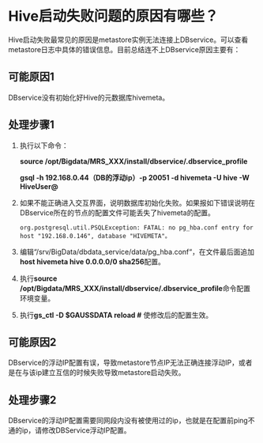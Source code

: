 # Hive启动失败问题的原因有哪些？<a name="ZH-CN_TOPIC_0187803458"></a>

Hive启动失败最常见的原因是metastore实例无法连接上DBservice。可以查看metastore日志中具体的错误信息。目前总结连不上DBservice原因主要有：

## 可能原因1<a name="zh-cn_topic_0167275490_se7e9e5b0295a4053b8aa4a0957914b99"></a>

DBservice没有初始化好Hive的元数据库hivemeta。

## 处理步骤1<a name="zh-cn_topic_0167275490_s413879046ac24481af58c58cd9983db4"></a>

1.  执行以下命令：

    **source /opt/Bigdata/MRS\_XXX/install/dbservice/.dbservice\_profile**

    **gsql -h 192.168.0.44（DB的浮动ip）-p 20051 -d hivemeta -U hive -W HiveUser@**

2.  如果不能正确进入交互界面，说明数据库初始化失败。如果报如下错误说明在DBservice所在的节点的配置文件可能丢失了hivemeta的配置。

    ```
    org.postgresql.util.PSQLException: FATAL: no pg_hba.conf entry for host "192.168.0.146", database "HIVEMETA"。
    ```

3.  编辑“/srv/BigData/dbdata\_service/data/pg\_hba.conf“，在文件最后面追加**host hivemeta hive 0.0.0.0/0 sha256**配置。
4.  执行**source /opt/Bigdata/MRS\_XXX/install/dbservice/.dbservice\_profile**命令配置环境变量。
5.  执行**gs\_ctl -D $GAUSSDATA reload  \#**  使修改后的配置生效。

## 可能原因2<a name="zh-cn_topic_0167275490_s3575bb96b24e4814b39e7a64ace006d4"></a>

DBservice的浮动IP配置有误，导致metastore节点IP无法正确连接浮动IP，或者是在与该ip建立互信的时候失败导致metastore启动失败。

## 处理步骤2<a name="zh-cn_topic_0167275490_s38dd22fb180b4f30a5963e4b82e54145"></a>

DBservice的浮动IP配置需要同网段内没有被使用过的ip，也就是在配置前ping不通的ip，请修改DBService浮动IP配置。

